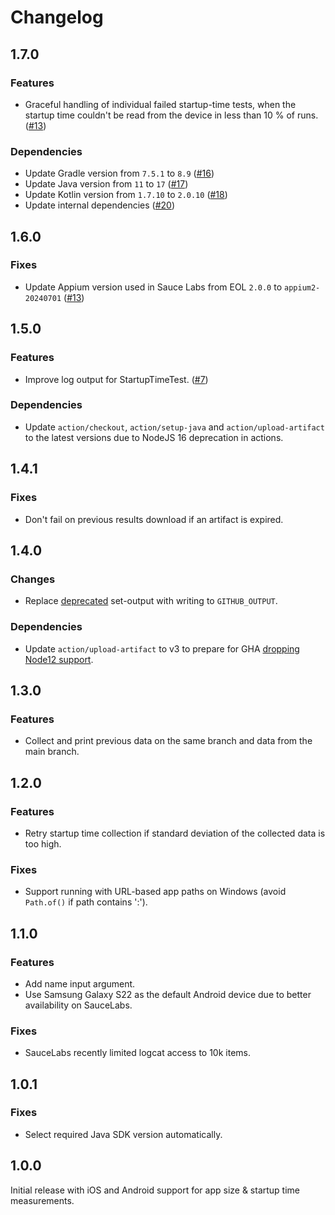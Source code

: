 # Changelog

## 1.7.0

### Features

* Graceful handling of individual failed startup-time tests, when the startup time couldn't be read from the device in less than 10 % of runs. ([#13](https://github.com/getsentry/action-app-sdk-overhead-metrics/pull/13))

### Dependencies

* Update Gradle version from `7.5.1` to `8.9` ([#16](https://github.com/getsentry/action-app-sdk-overhead-metrics/pull/16))
* Update Java version from `11` to `17` ([#17](https://github.com/getsentry/action-app-sdk-overhead-metrics/pull/17))
* Update Kotlin version from `1.7.10` to `2.0.10` ([#18](https://github.com/getsentry/action-app-sdk-overhead-metrics/pull/18))
* Update internal dependencies ([#20](https://github.com/getsentry/action-app-sdk-overhead-metrics/pull/20))

## 1.6.0

### Fixes

* Update Appium version used in Sauce Labs from EOL `2.0.0` to `appium2-20240701` ([#13](https://github.com/getsentry/action-app-sdk-overhead-metrics/pull/13))

## 1.5.0

### Features

* Improve log output for StartupTimeTest. ([#7](https://github.com/getsentry/action-app-sdk-overhead-metrics/pull/7))

### Dependencies

* Update `action/checkout`, `action/setup-java` and `action/upload-artifact` to the latest versions due to NodeJS 16 deprecation in actions.

## 1.4.1

### Fixes

* Don't fail on previous results download if an artifact is expired.

## 1.4.0

### Changes

* Replace [deprecated](https://github.blog/changelog/2022-10-11-github-actions-deprecating-save-state-and-set-output-commands/) set-output with writing to `GITHUB_OUTPUT`.

### Dependencies

* Update `action/upload-artifact` to v3 to prepare for GHA [dropping Node12 support](https://github.blog/changelog/2022-09-22-github-actions-all-actions-will-begin-running-on-node16-instead-of-node12/).

## 1.3.0

### Features

* Collect and print previous data on the same branch and data from the main branch.

## 1.2.0

### Features

* Retry startup time collection if standard deviation of the collected data is too high.

### Fixes

* Support running with URL-based app paths on Windows (avoid `Path.of()` if path contains ':').

## 1.1.0

### Features

* Add name input argument.
* Use Samsung Galaxy S22 as the default Android device due to better availability on SauceLabs.

### Fixes

* SauceLabs recently limited logcat access to 10k items.

## 1.0.1

### Fixes

* Select required Java SDK version automatically.

## 1.0.0

Initial release with iOS and Android support for app size & startup time measurements.
